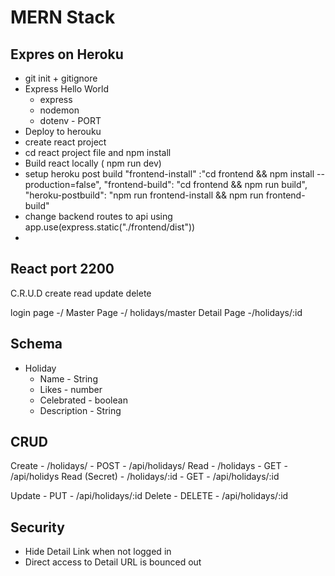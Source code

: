 # MERN Stack

## Expres on Heroku

* git init + gitignore
* Express Hello World
    * express
    * nodemon
    * dotenv - PORT
* Deploy to herouku
* create react project 
* cd react project file and npm install
* Build react locally ( npm run dev)
* setup heroku post build 
 "frontend-install" :"cd frontend && npm install --production=false",
    "frontend-build": "cd frontend && npm run build",
    "heroku-postbuild": "npm run frontend-install && npm run frontend-build"
* change backend routes to api using app.use(express.static("./frontend/dist"))
*
## React port 2200
C.R.U.D
create
read 
update
delete

login page -/
Master Page -/ holidays/master
Detail Page -/holidays/:id 

## Schema

* Holiday
  * Name - String
  * Likes - number
  * Celebrated - boolean
  * Description - String

## CRUD

Create - /holidays/ - POST - /api/holidays/
Read - /holidays - GET - /api/holidys 
Read (Secret) - /holidays/:id - GET - /api/holidays/:id

Update - PUT - /api/holidays/:id
Delete - DELETE - /api/holidays/:id


## Security

* Hide Detail Link when not logged in
* Direct access to Detail URL is bounced out
